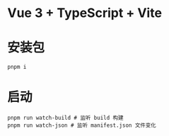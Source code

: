 # Vue 3 + TypeScript + Vite

# 安装包

```shell
pnpm i
```

# 启动
```shell
pnpm run watch-build # 监听 build 构建
pnpm run watch-json # 监听 manifest.json 文件变化
```